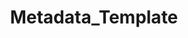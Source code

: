 --- 
layout: page 
title: Metadata_Template 
has_children: true 
nav_order: 5 
permalink: docs/Metadata Template.html 
---